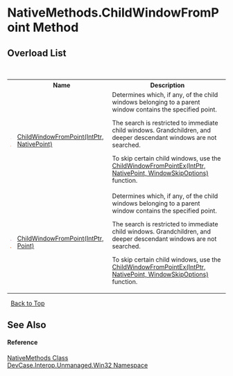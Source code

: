 # NativeMethods.ChildWindowFromPoint Method 
 


## Overload List
&nbsp;<table><tr><th></th><th>Name</th><th>Description</th></tr><tr><td>![Public method](media/pubmethod.gif "Public method")![Static member](media/static.gif "Static member")</td><td><a href="M_DevCase_Interop_Unmanaged_Win32_NativeMethods_ChildWindowFromPoint">ChildWindowFromPoint(IntPtr, NativePoint)</a></td><td>
Determines which, if any, of the child windows belonging to a parent window contains the specified point. 

 The search is restricted to immediate child windows. Grandchildren, and deeper descendant windows are not searched. 

 To skip certain child windows, use the <a href="M_DevCase_Interop_Unmanaged_Win32_NativeMethods_ChildWindowFromPointEx">ChildWindowFromPointEx(IntPtr, NativePoint, WindowSkipOptions)</a> function.</td></tr><tr><td>![Public method](media/pubmethod.gif "Public method")![Static member](media/static.gif "Static member")</td><td><a href="M_DevCase_Interop_Unmanaged_Win32_NativeMethods_ChildWindowFromPoint_1">ChildWindowFromPoint(IntPtr, Point)</a></td><td>
Determines which, if any, of the child windows belonging to a parent window contains the specified point. 

 The search is restricted to immediate child windows. Grandchildren, and deeper descendant windows are not searched. 

 To skip certain child windows, use the <a href="M_DevCase_Interop_Unmanaged_Win32_NativeMethods_ChildWindowFromPointEx">ChildWindowFromPointEx(IntPtr, NativePoint, WindowSkipOptions)</a> function.</td></tr></table>&nbsp;
<a href="#nativemethods.childwindowfrompoint-method">Back to Top</a>

## See Also


#### Reference
<a href="T_DevCase_Interop_Unmanaged_Win32_NativeMethods">NativeMethods Class</a><br /><a href="N_DevCase_Interop_Unmanaged_Win32">DevCase.Interop.Unmanaged.Win32 Namespace</a><br />